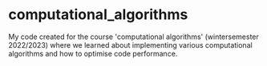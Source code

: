 # computational_algorithms
My code created for the course 'computational algorithms' (wintersemester 2022/2023) where we learned about implementing various computational algorithms and how to optimise code performance.
